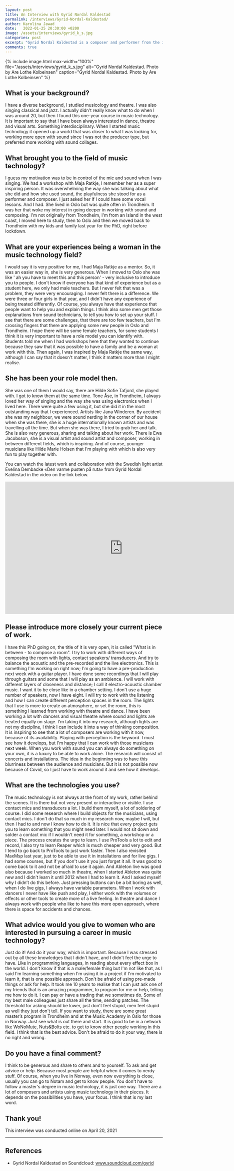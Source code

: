 ```yaml
---
layout: post
title: An Interview with Gyrid Nordal Kaldestad
permalink: /interviews/Gyrid-Nordal-Kaldestad/
author: Karolina Jawad
date:   2022-01-25 20:30:00 +0200
image: /assets/interviews/gyrid_k_s.jpg
categories: post
excerpt: "Gyrid Nordal Kaldestad is a composer and performer from the island of Stord in Sunnhordland. She has a background in improvisation and electroacoustic music and work with vocals / song, live electronics, field recordings and text writing for use in compositions and installations. She has worked as a composer and musician in theater and dance performances where live electronics and electroacoustic sound images have been a central part of the expression. She is often involved in interdisciplinary projects. In November 2019, she started as an artistic research fellow at NTNU, connected to the department of music technology."
comments: true
---
```


{% include image.html
max-width="100%" file="/assets/interviews/gyrid_k_s.jpg" alt="Gyrid Nordal Kaldestad. Photo by Are Lothe Kolbeinsen"
caption="Gyrid Nordal Kaldestad. Photo by Are Lothe Kolbeinsen" %}

## What is your background?

I have a diverse background, I studied musicology and theatre. I was also singing classical and jazz. I actually didn't really know what to do when I was around 20, but then I found this one-year course in music technology. It is important to say that I have been always interested in dance, theatre and visual arts. Something interdisciplinary. When I started music technology it opened up a world that was closer to what I was looking for, working more open with sound since I was not the producer type, but preferred more working with sound collages.

## What brought you to the field of music technology?

I guess my motivation was to be in control of the mic and sound when I was singing. We had a workshop with Maja Ratkje, I remember her as a super inspiring person. It was overwhelming the way she was talking about what she did and how she used sound, the playfulness she stood for as a performer and composer. I just asked her if I could have some vocal lessons. And I had. She lived in Oslo but was quite often in Trondheim. It was her that woke my interest in going deeper in working with sound and composing. I'm not originally from Trondheim, I'm from an Island in the west coast, I moved here to study, then to Oslo and then we moved back to Trondheim with my kids and family last year for the PhD, right before lockdown.

## What are your experiences being a woman in the music technology field?

I would say it is very positive for me, I had Maja Ratkje as a mentor. So, it was an easier way in, she is very generous. When I moved to Oslo she was like ' ah you have to meet this and this person' - very inclusive to introduce you to people. I don't know if everyone has that kind of experience but as a student here, we only had male teachers. But I never felt that was a problem, they were very encouraging. I never felt there is a difference. We were three or four girls in that year, and I didn't have any experience of being treated differently. Of course, you always have that experience that people want to help you and explain things. I think also some men get those explanations from sound technicians, to tell you how to set up your stuff. I see that there are some challenges, that there are too few teachers, but I'm crossing fingers that there are applying some new people in Oslo and Trondheim. I hope there will be some female teachers, for some students I think it is very important to have a role model you can identify with. Students told me when I had workshops here that they wanted to continue because they saw that it was possible to have a family and be a woman at work with this. Then again, I was inspired by Maja Ratkje the same way, although I can say that it doesn't matter, I think it matters more than I might realise.

## She has been your role model then.

She was one of them I would say, there are Hilde Sofie Tafjord, she played with. I got to know them at the same time. Tone Åse, in Trondheim, I always loved her way of singing and the way she was using electronics when I lived here. There were quite a few using it, but she did it in the most outstanding way that I experienced. Artists like Jana Winderen. By accident she was my neighbour, we were sound nerding in the corner of our house when she was there, she is a huge internationally known artists and was travelling all the time. But when she was there, I tried to grab her and talk. She is also very generous, sharing and talking about her work. There is Ewa Jacobsson, she is a visual artist and sound artist and composer, working in between different fields, which is inspiring. And of course, younger musicians like Hilde Marie Holsen that I'm playing with which is also very fun to play together with.

You can watch the latest work and collaboration with the Swedish light artist Evelina Dembacke «Den varme pusten på ruta» from Gyrid Nordal Kaldestad in the video on the link below. 

<iframe width="750" height="423" src="https://player.vimeo.com/video/652237562?h=eb41a52aaf" title="Vimeo video player" frameborder="0" allow="accelerometer; autoplay; clipboard-write; encrypted-media; gyroscope; picture-in-picture" allowfullscreen></iframe> 

## Please introduce more closely your current piece of work.

I have this PhD going on, the title of it is very open, it is called "What is in between - to compose a room". I try to work with different ways of composing the room with lights, contact speakers/ transducers. And try to balance the acoustic and the pre-recorded and the live electronics. This is something I'm working on right now; I'm going to have a pre-production next week with a guitar player. I have done some recordings that I will play through guitars and some that I will play as an ambience. I will work with different layers of closeness and distance; I call it electro-acoustic chamber music. I want it to be close like in a chamber setting. I don't use a huge number of speakers, now I have eight. I will try to work with the listening and how I can create different perception spaces in the room. The lights that I use is more to create an atmosphere, or set the room, this is something I learned from working with theatre and dance. I have been working a lot with dancers and visual theatre where sound and lights are treated equally on stage. I'm taking it into my research, although lights are not my discipline, I think I can include it into a way of thinking composition. It is inspiring to see that a lot of composers are working with it now, because of its availability. Playing with perception is the keyword. I must see how it develops, but I'm happy that I can work with those musicians next week. When you work with sound you can always do something on your own, it is a luxury to be able to work alone. The research will consist of concerts and installations. The idea in the beginning was to have this blurriness between the audience and musicians. But it is not possible now because of Covid, so I just have to work around it and see how it develops.

## What are the technologies you use?

The music technology is not always at the front of my work, rather behind the scenes. It is there but not very present or interactive or visible. I use contact mics and transducers a lot. I build them myself, a lot of soldering of course. I did some research where I build objects for the musicians, using contact mics. I don't do that so much in my research now, maybe I will, but then I had to and now I know how to do it. It is nice that every project gets you to learn something that you might need later. I would not sit down and solder a contact mic if I wouldn't need it for something, a workshop or a piece. The process creates the urge to learn. I use ProTools a lot to edit and record, I also try to learn Reaper which is much cheaper and very good. But I tend to go back to ProTools to just work faster. Then I also revisited MaxMsp last year, just to be able to use it in installations and for live gigs. I had some courses, but if you don't use it you just forget it all. It was good to come back to it and not be afraid to use it again. And Ableton live was good also because I worked so much in theatre, when I started Ableton was quite new and I didn't learn it until 2012 when I had to learn it. And I asked myself why I didn’t do this before. Just pressing buttons can be a bit boring as well, when I do live gigs, I always have variable parameters. When I work with dancers I never have like push and play, I either work with the volumes or effects or other tools to create more of a live feeling. In theatre and dance I always work with people who like to have this more open approach, where there is space for accidents and chances.




## What advice would you give to women who are interested in pursuing a career in music technology?

Just do it! And do it your way, which is important. Because I was stressed out by all these knowledges that I didn't have, and I didn't feel the urge to have. Like in programming languages, in reading about every effect box in the world. I don't know if that is a male/female thing but I'm not like that, as I said I'm learning something when I'm using it in a project if I'm motivated to learn it, that is one possible approach. Don't be afraid of using pre-made things or ask for help. It took me 10 years to realise that I can just ask one of my friends that is an amazing programmer, to program for me or help, telling me how to do it. I can pay or have a trading that we sometimes do. Some of my best male colleagues just share all the time, sending patches. The threshold for asking should be lower, just don't feel stupid, men feel stupid as well they just don't tell. If you want to study, there are some great master’s program in Trondheim and at the Music Academy in Oslo for those in Norway. Just see what is out there and start. It is good to be in a network like WoNoMute, Nuts&Bolts etc. to get to know other people working in this field. I think that is the best advice. Don't be afraid to do it your way, there is no right and wrong.

## Do you have a final comment?

I think to be generous and share to others and to yourself. To ask and get advice or help. Because most people are helpful when it comes to nerdy stuff. Of course, when you live in Norway, even now everything is close, usually you can go to Notam and get to know people. You don't have to follow a master's degree in music technology, it is just one way. There are a lot of composers and artists using music technology in their pieces. It depends on the possibilities you have, your focus. I think that is my last word.


## Thank you!



This interview was conducted online on April 20, 2021

---

## References

* Gyrid Nordal Kaldestad on Soundcloud: www.soundcloud.com/gyrid 
